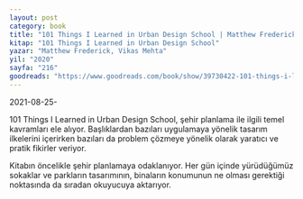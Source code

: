 ```yaml
---
layout: post
category: book
title: "101 Things I Learned in Urban Design School | Matthew Frederick, Vikas Mehta (Kitap)"
kitap: "101 Things I Learned in Urban Design School"
yazar: "Matthew Frederick, Vikas Mehta"
yil: "2020"
sayfa: "216"
goodreads: "https://www.goodreads.com/book/show/39730422-101-things-i-learned-in-urban-design-school"
---
```


2021-08-25-

101 Things I Learned in Urban Design School, şehir planlama ile ilgili temel kavramları ele alıyor. Başlıklardan bazıları uygulamaya yönelik tasarım ilkelerini içerirken bazıları da problem çözmeye yönelik olarak yaratıcı ve pratik fikirler veriyor.

Kitabın öncelikle şehir planlamaya odaklanıyor. Her gün içinde yürüdüğümüz sokaklar ve parkların tasarımının, binaların konumunun ne olması gerektiği noktasında da sıradan okuyucuya aktarıyor.
